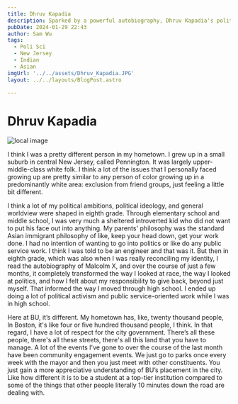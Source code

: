 ```yaml
---
title: Dhruv Kapadia
description: Sparked by a powerful autobiography, Dhruv Kapadia's political career started in eighth grade. Now at Boston University, he engages in community events, gaining a deeper appreciation for the city's diversity and their privileged position compared to nearby challenges.
pubDate: 2024-01-29 22:43
author: Sam Wu
tags:
  - Poli Sci
  - New Jersey
  - Indian
  - Asian
imgUrl: '../../assets/Dhruv_Kapadia.JPG'
layout: ../../layouts/BlogPost.astro

---
```

# Dhruv Kapadia

![local image](/../src/assets/Dhruv_Kapadia.JPG)

I think I was a pretty different person in my hometown. I grew up in a small suburb in central New Jersey, called Pennington. It was largely upper-middle-class white folk. I think a lot of the issues that I personally faced growing up are pretty similar to any person of color growing up in a predominantly white area: exclusion from friend groups, just feeling a little bit different.

I think a lot of my political ambitions, political ideology, and general worldview were shaped in eighth grade. Through elementary school and middle school, I was very much a sheltered introverted kid who did not want to put his face out into anything. My parents' philosophy was the standard Asian immigrant philosophy of like, keep your head down, get your work done.
I had no intention of wanting to go into politics or like do any public service work. I think I was told to be an engineer and that was it. But then in eighth grade, which was also when I was really reconciling my identity, I read the autobiography of Malcolm X, and over the course of just a few months, it completely transformed the way I looked at race, the way I looked at politics, and how I felt about my responsibility to give back, beyond just myself.
That informed the way I moved through high school. I ended up doing a lot of political activism and public service-oriented work while I was in high school. 

Here at BU, it’s different. My hometown has, like, twenty thousand people, In Boston, it's like four or five hundred thousand people, I think. In that regard, I have a lot of respect for the city government. There’s all these people, there's all these streets, there's all this land that you have to manage. A lot of the events I've gone to over the course of the last month have been community engagement events. We just go to parks once every week with the mayor and then you just meet with other constituents. You just gain a more appreciative understanding of BU’s placement in the city. Like how different it is to be a student at a top-tier institution compared to some of the things that other people literally 10 minutes down the road are dealing with. 
